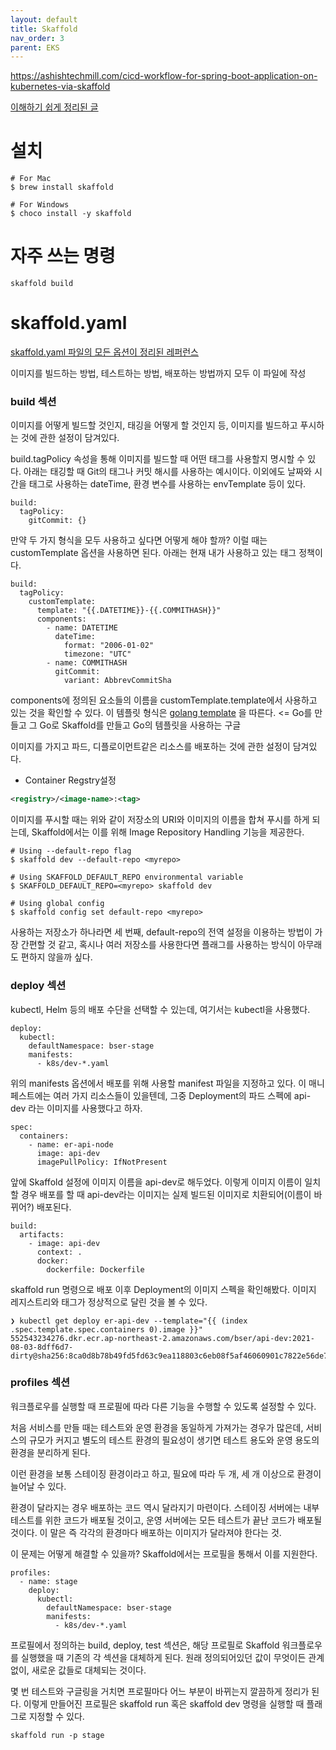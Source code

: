```yaml
---
layout: default
title: Skaffold
nav_order: 3
parent: EKS
---
```



https://ashishtechmill.com/cicd-workflow-for-spring-boot-application-on-kubernetes-via-skaffold







[이해하기 쉽게 정리된 글](https://blog.slashuniverse.com/25)


# 설치
```
# For Mac
$ brew install skaffold

# For Windows
$ choco install -y skaffold
```

# 자주 쓰는 명령

```
skaffold build
```

# skaffold.yaml
[skaffold.yaml 파일의 모든 옵션이 정리된 레퍼런스](https://skaffold.dev/docs/references/yaml/)

이미지를 빌드하는 방법, 테스트하는 방법, 배포하는 방법까지 모두 이 파일에 작성

### build 섹션
이미지를 어떻게 빌드할 것인지, 태깅을 어떻게 할 것인지 등, 이미지를 빌드하고 푸시하는 것에 관한 설정이 담겨있다.

build.tagPolicy 속성을 통해 이미지를 빌드할 때 어떤 태그를 사용할지 명시할 수 있다. 아래는 태깅할 때 Git의 태그나 커밋 해시를 사용하는 예시이다. 이외에도 날짜와 시간을 태그로 사용하는 dateTime, 환경 변수를 사용하는 envTemplate 등이 있다.

```
build:
  tagPolicy:
    gitCommit: {}
```

만약 두 가지 형식을 모두 사용하고 싶다면 어떻게 해야 할까? 이럴 때는 customTemplate 옵션을 사용하면 된다. 아래는 현재 내가 사용하고 있는 태그 정책이다.
```
build:
  tagPolicy:
    customTemplate:
      template: "{{.DATETIME}}-{{.COMMITHASH}}"
      components:
        - name: DATETIME
          dateTime:
            format: "2006-01-02"
            timezone: "UTC"
        - name: COMMITHASH
          gitCommit:
            variant: AbbrevCommitSha
```
components에 정의된 요소들의 이름을 customTemplate.template에서 사용하고 있는 것을 확인할 수 있다. 이 템플릿 형식은 [golang template](https://pkg.go.dev/text/template) 을 따른다. <= Go를 만들고 그 Go로 Skaffold를 만들고 Go의 템플릿을 사용하는 구글 



이미지를 가지고 파드, 디플로이먼트같은 리소스를 배포하는 것에 관한 설정이 담겨있다.


 * Container Regstry설정
```xml
<registry>/<image-name>:<tag>
```
이미지를 푸시할 때는 위와 같이 저장소의 URI와 이미지의 이름을 합쳐 푸시를 하게 되는데, Skaffold에서는 이를 위해 Image Repository Handling 기능을 제공한다.


```command
# Using --default-repo flag
$ skaffold dev --default-repo <myrepo>

# Using SKAFFOLD_DEFAULT_REPO environmental variable
$ SKAFFOLD_DEFAULT_REPO=<myrepo> skaffold dev

# Using global config
$ skaffold config set default-repo <myrepo>
```
사용하는 저장소가 하나라면 세 번째, default-repo의 전역 설정을 이용하는 방법이 가장 간편할 것 같고, 혹시나 여러 저장소를 사용한다면 플래그를 사용하는 방식이 아무래도 편하지 않을까 싶다.


### deploy 섹션

kubectl, Helm 등의 배포 수단을 선택할 수 있는데, 여기서는 kubectl을 사용했다.
```
deploy:
  kubectl:
    defaultNamespace: bser-stage
    manifests:
      - k8s/dev-*.yaml
```

위의 manifests 옵션에서 배포를 위해 사용할 manifest 파일을 지정하고 있다. 이 매니페스트에는 여러 가지 리소스들이 있을텐데, 그중 Deployment의 파드 스펙에 api-dev 라는 이미지를 사용했다고 하자.
```
spec:
  containers:
    - name: er-api-node
      image: api-dev
      imagePullPolicy: IfNotPresent
```

앞에 Skaffold 설정에 이미지 이름을 api-dev로 해두었다. 이렇게 이미지 이름이 일치할 경우 배포를 할 때 api-dev라는 이미지는 실제 빌드된 이미지로 치환되어(이름이 바뀌어?) 배포된다.
```
build:
  artifacts:
    - image: api-dev
      context: .
      docker:
        dockerfile: Dockerfile
```


skaffold run 명령으로 배포 이후 Deployment의 이미지 스펙을 확인해봤다. 이미지 레지스트리와 태그가 정상적으로 달린 것을 볼 수 있다.
```
❯ kubectl get deploy er-api-dev --template="{{ (index .spec.template.spec.containers 0).image }}"
552543234276.dkr.ecr.ap-northeast-2.amazonaws.com/bser/api-dev:2021-08-03-8dff6d7-dirty@sha256:8ca0d8b78b49fd5fd63c9ea118803c6eb08f5af46060901c7822e56de7a5d5df
```

### profiles 섹션
워크플로우를 실행할 때 프로필에 따라 다른 기능을 수행할 수 있도록 설정할 수 있다.

처음 서비스를 만들 때는 테스트와 운영 환경을 동일하게 가져가는 경우가 많은데, 서비스의 규모가 커지고 별도의 테스트 환경의 필요성이 생기면 테스트 용도와 운영 용도의 환경을 분리하게 된다.

이런 환경을 보통 스테이징 환경이라고 하고, 필요에 따라 두 개, 세 개 이상으로 환경이 늘어날 수 있다.

환경이 달라지는 경우 배포하는 코드 역시 달라지기 마련이다. 스테이징 서버에는 내부 테스트를 위한 코드가 배포될 것이고, 운영 서버에는 모든 테스트가 끝난 코드가 배포될 것이다. 이 말은 즉 각각의 환경마다 배포하는 이미지가 달라져야 한다는 것.

이 문제는 어떻게 해결할 수 있을까? Skaffold에서는 프로필을 통해서 이를 지원한다.
 
```
profiles:
  - name: stage
    deploy:
      kubectl:
        defaultNamespace: bser-stage
        manifests:
          - k8s/dev-*.yaml
```

프로필에서 정의하는 build, deploy, test 섹션은, 해당 프로필로 Skaffold 워크플로우를 실행했을 때 기존의 각 섹션을 대체하게 된다. 원래 정의되어있던 값이 무엇이든 관계없이, 새로운 값들로 대체되는 것이다.


몇 번 테스트와 구글링을 거치면 프로필마다 어느 부분이 바뀌는지 깔끔하게 정리가 된다. 이렇게 만들어진 프로필은 skaffold run 혹은 skaffold dev 명령을 실행할 때 플래그로 지정할 수 있다.

```
skaffold run -p stage
```


